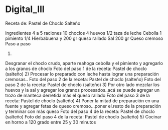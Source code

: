 # Digital_lll

Receta de: Pastel de Choclo Salteño

Ingredientes
 4 a 5 raciones
10 choclos
4 huevos
1/2 taza de leche
Cebolla 1 pimiento 1/4
Hierbabuena y 200 gr queso rallado
Sal
200 gr Queso cremoso
Paso a paso

1)
Desgranar el choclo crudo, aparte reahoga cebolla y el pimiento y agregarlo a los granos de choclo
Foto del paso 1 de la receta: Pastel de choclo (salteño)
2)
Procesar lo preparado con leche hasta lograr una preparación cremosas..
Foto del paso 2 de la receta: Pastel de choclo (salteño)
Foto del paso 2 de la receta: Pastel de choclo (salteño)
3)
Por otro lado mezclar los huevos y la sal y agregar los granos procesados..acá se puede agregar un trozo de manteca derretida más el queso rallado
Foto del paso 3 de la receta: Pastel de choclo (salteño)
4)
Poner la mitad de preparación en una fuente y agregar fetas de queso cremoso...poner el.resto de la preparación y terminar con más queso
Foto del paso 4 de la receta: Pastel de choclo (salteño)
Foto del paso 4 de la receta: Pastel de choclo (salteño)
5)
Cocinar en horno a 120 grado entre 25 y 30 minutos